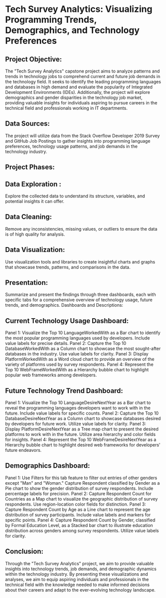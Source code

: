 # Tech Survey Analytics: Visualizing Programming Trends, Demographics, and Technology Preferences

## Project Objective:
The "Tech Survey Analytics" capstone project aims to analyze patterns and trends in technology jobs to comprehend current and future job demands in the technology field. It seeks to identify the leading programming languages and databases in high demand and evaluate the popularity of Integrated Development Environments (IDEs). Additionally, the project will explore demographics and gender disparities in the technology job market, providing valuable insights for individuals aspiring to pursue careers in the technical field and professionals working in IT departments.

## Data Sources:
The project will utilize data from the Stack Overflow Developer 2019 Survey and GitHub Job Postings to gather insights into programming language preferences, technology usage patterns, and job demands in the technology industry.

## Project Phases:

## Data Exploration :
Explore the collected data to understand its structure, variables, and potential insights it can offer.
## Data Cleaning: 
Remove any inconsistencies, missing values, or outliers to ensure the data is of high quality for analysis.
## Data Visualization: 
Use visualization tools and libraries to create insightful charts and graphs that showcase trends, patterns, and comparisons in the data.
## Presentation:
Summarize and present the findings through three dashboards, each with specific tabs for a comprehensive overview of technology usage, future trends, and demographics.
Dashboards and Descriptions:

## Current Technology Usage Dashboard:

Panel 1: Visualize the Top 10 LanguageWorkedWith as a Bar chart to identify the most popular programming languages used by developers. Include value labels for precise details.
Panel 2: Capture the Top 10 DatabaseWorkedWith as a Column chart to showcase the most sought-after databases in the industry. Use value labels for clarity.
Panel 3: Display PlatformWorkedWith as a Word cloud chart to provide an overview of the variety of platforms used by survey respondents.
Panel 4: Represent the Top 10 WebFrameWorkedWith as a Hierarchy bubble chart to highlight popular web frameworks among developers.

## Future Technology Trend Dashboard:

Panel 1: Visualize the Top 10 LanguageDesireNextYear as a Bar chart to reveal the programming languages developers want to work with in the future. Include value labels for specific counts.
Panel 2: Capture the Top 10 DatabaseDesireNextYear as a Column chart to showcase databases desired by developers for future work. Utilize value labels for clarity.
Panel 3: Display PlatformDesireNextYear as a Tree map chart to present the desired platforms to work with in the future. Utilize area hierarchy and color fields for insights.
Panel 4: Represent the Top 10 WebFrameDesireNextYear as a Hierarchy bubble chart to highlight desired web frameworks for developers' future endeavors.

## Demographics Dashboard:

Panel 1: Use Filters for this tab feature to filter out entries of other genders except "Man" and "Woman." Capture Respondent classified by Gender as a Pie chart to show the gender distribution of survey respondents. Include percentage labels for precision.
Panel 2: Capture Respondent Count for Countries as a Map chart to visualize the geographic distribution of survey respondents. Use region-location color fields for distinction.
Panel 3: Capture Respondent Count by Age as a Line chart to represent the age distribution of survey participants. Include value labels and markers for specific points.
Panel 4: Capture Respondent Count by Gender, classified by Formal Education Level, as a Stacked bar chart to illustrate education distribution across genders among survey respondents. Utilize value labels for clarity.

## Conclusion:
Through the "Tech Survey Analytics" project, we aim to provide valuable insights into technology trends, job demands, and demographic dynamics within the technology industry. By presenting these visualizations and analyses, we aim to equip aspiring individuals and professionals in the technical field with the knowledge needed to make informed decisions about their careers and adapt to the ever-evolving technology landscape.
